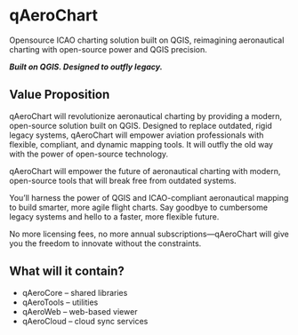 # qAeroChart
Opensource ICAO charting solution built on QGIS, reimagining aeronautical charting with open-source power and QGIS precision.

***Built on QGIS. Designed to outfly legacy.***

## Value Proposition

qAeroChart will revolutionize aeronautical charting by providing a modern, open-source solution built on QGIS. Designed to replace outdated, rigid legacy systems, qAeroChart will empower aviation professionals with flexible, compliant, and dynamic mapping tools. It will outfly the old way with the power of open-source technology.

qAeroChart will empower the future of aeronautical charting with modern, open-source tools that will break free from outdated systems.

You’ll harness the power of QGIS and ICAO-compliant aeronautical mapping to build smarter, more agile flight charts. Say goodbye to cumbersome legacy systems and hello to a faster, more flexible future.

No more licensing fees, no more annual subscriptions—qAeroChart will give you the freedom to innovate without the constraints.

## What will it contain?

* qAeroCore – shared libraries
* qAeroTools – utilities
* qAeroWeb – web-based viewer
* qAeroCloud – cloud sync services
